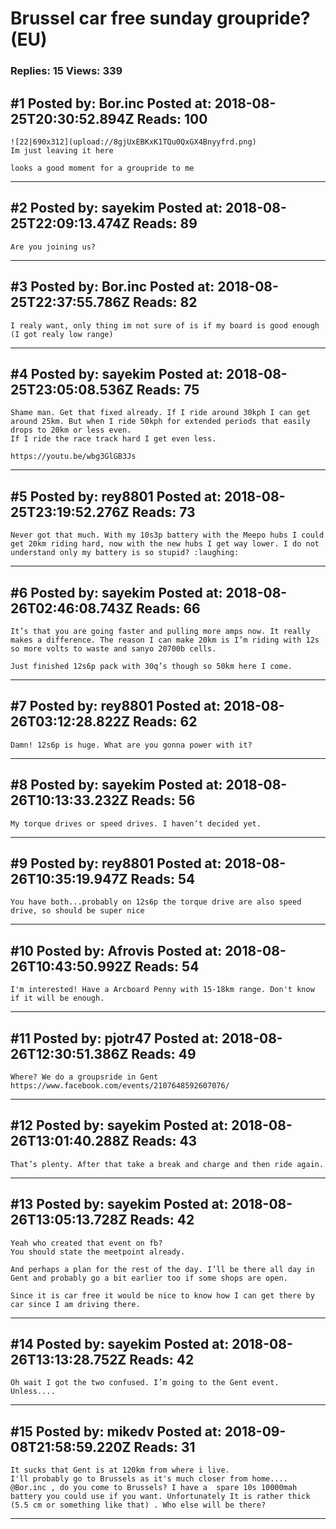# Brussel car free sunday groupride? (EU)

### Replies: 15 Views: 339

## \#1 Posted by: Bor.inc Posted at: 2018-08-25T20:30:52.894Z Reads: 100

```
![22|690x312](upload://8gjUxEBKxK1TQu0QxGX4Bnyyfrd.png)
Im just leaving it here

looks a good moment for a groupride to me
```

---
## \#2 Posted by: sayekim Posted at: 2018-08-25T22:09:13.474Z Reads: 89

```
Are you joining us?
```

---
## \#3 Posted by: Bor.inc Posted at: 2018-08-25T22:37:55.786Z Reads: 82

```
I realy want, only thing im not sure of is if my board is good enough (I got realy low range)
```

---
## \#4 Posted by: sayekim Posted at: 2018-08-25T23:05:08.536Z Reads: 75

```
Shame man. Get that fixed already. If I ride around 30kph I can get around 25km. But when I ride 50kph for extended periods that easily drops to 20km or less even. 
If I ride the race track hard I get even less. 

https://youtu.be/wbg3GlGB3Js
```

---
## \#5 Posted by: rey8801 Posted at: 2018-08-25T23:19:52.276Z Reads: 73

```
Never got that much. With my 10s3p battery with the Meepo hubs I could get 20km riding hard, now with the new hubs I get way lower. I do not understand only my battery is so stupid? :laughing:
```

---
## \#6 Posted by: sayekim Posted at: 2018-08-26T02:46:08.743Z Reads: 66

```
It’s that you are going faster and pulling more amps now. It really makes a difference. The reason I can make 20km is I’m riding with 12s so more volts to waste and sanyo 20700b cells. 

Just finished 12s6p pack with 30q’s though so 50km here I come.
```

---
## \#7 Posted by: rey8801 Posted at: 2018-08-26T03:12:28.822Z Reads: 62

```
Damn! 12s6p is huge. What are you gonna power with it?
```

---
## \#8 Posted by: sayekim Posted at: 2018-08-26T10:13:33.232Z Reads: 56

```
My torque drives or speed drives. I haven’t decided yet.
```

---
## \#9 Posted by: rey8801 Posted at: 2018-08-26T10:35:19.947Z Reads: 54

```
You have both...probably on 12s6p the torque drive are also speed drive, so should be super nice
```

---
## \#10 Posted by: Afrovis Posted at: 2018-08-26T10:43:50.992Z Reads: 54

```
I'm interested! Have a Arcboard Penny with 15-18km range. Don't know if it will be enough.
```

---
## \#11 Posted by: pjotr47 Posted at: 2018-08-26T12:30:51.386Z Reads: 49

```
Where? We do a groupsride in Gent https://www.facebook.com/events/2107648592607076/
```

---
## \#12 Posted by: sayekim Posted at: 2018-08-26T13:01:40.288Z Reads: 43

```
That’s plenty. After that take a break and charge and then ride again.
```

---
## \#13 Posted by: sayekim Posted at: 2018-08-26T13:05:13.728Z Reads: 42

```
Yeah who created that event on fb?
You should state the meetpoint already. 

And perhaps a plan for the rest of the day. I’ll be there all day in Gent and probably go a bit earlier too if some shops are open. 

Since it is car free it would be nice to know how I can get there by car since I am driving there.
```

---
## \#14 Posted by: sayekim Posted at: 2018-08-26T13:13:28.752Z Reads: 42

```
Oh wait I got the two confused. I’m going to the Gent event. Unless....
```

---
## \#15 Posted by: mikedv Posted at: 2018-09-08T21:58:59.220Z Reads: 31

```
It sucks that Gent is at 120km from where i live. 
I'll probably go to Brussels as it's much closer from home....
@Bor.inc , do you come to Brussels? I have a  spare 10s 10000mah battery you could use if you want. Unfortunately It is rather thick (5.5 cm or something like that) . Who else will be there?
```

---
